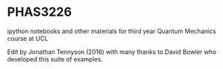 PHAS3226
========

ipython notebooks and other materials for third year Quantum Mechanics course at UCL

Edit by Jonathan Tennyson (2016)
with many thanks to David Bowler who developed this suite of examples.
